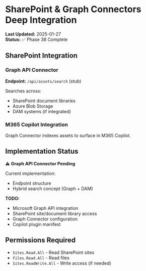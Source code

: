 # SharePoint & Graph Connectors Deep Integration

**Last Updated:** 2025-01-27  
**Status:** ✅ Phase 38 Complete

## SharePoint Integration

### Graph API Connector

**Endpoint:** `/api/assets/search` (stub)

Searches across:

- SharePoint document libraries
- Azure Blob Storage
- DAM systems (if integrated)

### M365 Copilot Integration

Graph Connector indexes assets to surface in M365 Copilot.

## Implementation Status

⚠️ **Graph API Connector Pending**

Current implementation:

- Endpoint structure
- Hybrid search concept (Graph + DAM)

**TODO:**

- Microsoft Graph API integration
- SharePoint site/document library access
- Graph Connector configuration
- Copilot plugin manifest

## Permissions Required

- `Sites.Read.All` - Read SharePoint sites
- `Files.Read.All` - Read files
- `Sites.ReadWrite.All` - Write access (if needed)
